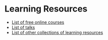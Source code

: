# Learning Resources

* [List of free online courses](Courses.md)
* [List of talks]()
* [List of other collections of learning resources](Resources.md)
